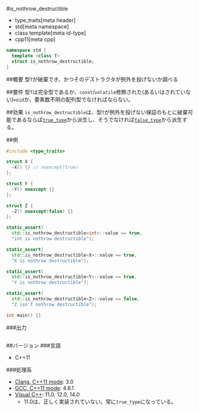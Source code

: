 #is_nothrow_destructible
* type_traits[meta header]
* std[meta namespace]
* class template[meta id-type]
* cpp11[meta cpp]

```cpp
namespace std {
  template <class T>
  struct is_nothrow_destructible;
}
```

##概要
型`T`が破棄でき、かつそのデストラクタが例外を投げないか調べる


##要件
型`T`は完全型であるか、`const`/`volatile`修飾された(あるいはされていない)`void`か、要素数不明の配列型でなければならない。


##効果
`is_nothrow_destructible`は、型`T`が例外を投げない保証のもとに破棄可能であるならば[`true_type`](integral_constant-true_type-false_type.md)から派生し、そうでなければ[`false_type`](integral_constant-true_type-false_type.md)から派生する。 


##例
```cpp
#include <type_traits>

struct X {
  ~X() {} // noexcept(true)
};

struct Y {
  ~Y() noexcept {}
};

struct Z {
  ~Z() noexcept(false) {}
};

static_assert(
  std::is_nothrow_destructible<int>::value == true,
  "int is nothrow destructible");

static_assert(
  std::is_nothrow_destructible<X>::value == true,
  "X is nothrow destructible");

static_assert(
  std::is_nothrow_destructible<Y>::value == true,
  "Y is nothrow destructible");

static_assert(
  std::is_nothrow_destructible<Z>::value == false,
  "Z isn't nothrow destructible");

int main() {}
```

###出力
```
```

##バージョン
###言語
- C++11

###処理系
- [Clang, C++11 mode](/implementation.md#clang): 3.0
- [GCC, C++11 mode](/implementation.md#gcc): 4.8.1
- [Visual C++](/implementation.md#visual_cpp): 11.0, 12.0, 14.0
	- 11.0は、正しく実装されていない。常に`true_type`になっている。


